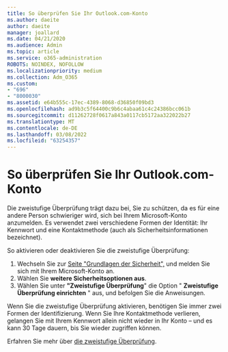 ```yaml
---
title: So überprüfen Sie Ihr Outlook.com-Konto
ms.author: daeite
author: daeite
manager: joallard
ms.date: 04/21/2020
ms.audience: Admin
ms.topic: article
ms.service: o365-administration
ROBOTS: NOINDEX, NOFOLLOW
ms.localizationpriority: medium
ms.collection: Adm_O365
ms.custom:
- "696"
- "8000030"
ms.assetid: e64b555c-17ec-4389-8068-d36850f09bd3
ms.openlocfilehash: ad9b3c5f64400c9b6c4abaa61c4c24386bcc061b
ms.sourcegitcommit: d11262728f0617a843a0117cb5172aa322022b27
ms.translationtype: MT
ms.contentlocale: de-DE
ms.lasthandoff: 03/08/2022
ms.locfileid: "63254357"
---
```

# <a name="how-to-verify-your-outlookcom-account"></a>So überprüfen Sie Ihr Outlook.com-Konto

Die zweistufige Überprüfung trägt dazu bei, Sie zu schützen, da es für eine andere Person schwieriger wird, sich bei Ihrem Microsoft-Konto anzumelden. Es verwendet zwei verschiedene Formen der Identität: Ihr Kennwort und eine Kontaktmethode (auch als Sicherheitsinformationen bezeichnet).
  
So aktivieren oder deaktivieren Sie die zweistufige Überprüfung:
  
1. Wechseln Sie zur [Seite "Grundlagen der Sicherheit",](https://go.microsoft.com/fwlink/?linkid=842325) und melden Sie sich mit Ihrem Microsoft-Konto an.
2. Wählen Sie **weitere Sicherheitsoptionen aus**.
3. Wählen Sie unter **"Zweistufige Überprüfung**" die Option " **Zweistufige Überprüfung einrichten** " aus, und befolgen Sie die Anweisungen.

Wenn Sie die zweistufige Überprüfung aktivieren, benötigen Sie immer zwei Formen der Identifizierung. Wenn Sie Ihre Kontaktmethode verlieren, gelangen Sie mit Ihrem Kennwort allein nicht wieder in Ihr Konto – und es kann 30 Tage dauern, bis Sie wieder zugriffen können.
  
Erfahren Sie mehr über [die zweistufige Überprüfung](https://go.microsoft.com/fwlink/?linkid=872270).
  